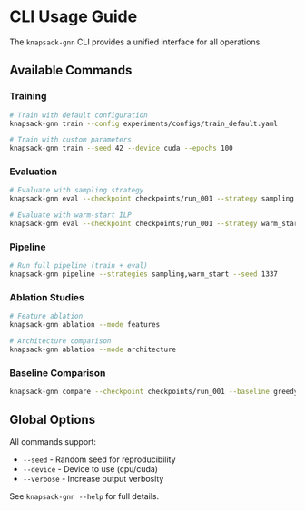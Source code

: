 # CLI Usage Guide

The `knapsack-gnn` CLI provides a unified interface for all operations.

## Available Commands

### Training

```bash
# Train with default configuration
knapsack-gnn train --config experiments/configs/train_default.yaml

# Train with custom parameters
knapsack-gnn train --seed 42 --device cuda --epochs 100
```

### Evaluation

```bash
# Evaluate with sampling strategy
knapsack-gnn eval --checkpoint checkpoints/run_001 --strategy sampling

# Evaluate with warm-start ILP
knapsack-gnn eval --checkpoint checkpoints/run_001 --strategy warm_start
```

### Pipeline

```bash
# Run full pipeline (train + eval)
knapsack-gnn pipeline --strategies sampling,warm_start --seed 1337
```

### Ablation Studies

```bash
# Feature ablation
knapsack-gnn ablation --mode features

# Architecture comparison
knapsack-gnn ablation --mode architecture
```

### Baseline Comparison

```bash
knapsack-gnn compare --checkpoint checkpoints/run_001 --baseline greedy
```

## Global Options

All commands support:
- `--seed` - Random seed for reproducibility
- `--device` - Device to use (cpu/cuda)
- `--verbose` - Increase output verbosity

See `knapsack-gnn --help` for full details.
